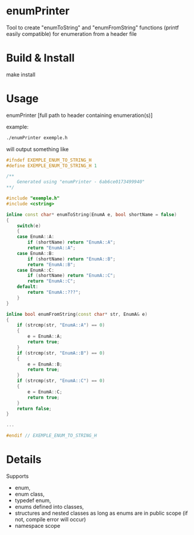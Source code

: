 # enumPrinter

Tool to create "enumToString" and "enumFromString" functions (printf easily compatible) for enumeration from a header file

# Build & Install

make install

# Usage

enumPrinter [full path to header containing enumeration(s)]

example:
``` sh
./enumPrinter exemple.h
```
will output something like
``` c++
#ifndef EXEMPLE_ENUM_TO_STRING_H
#define EXEMPLE_ENUM_TO_STRING_H 1 

/**
    Generated using "enumPrinter - 6ab6ce0173499940"
**/

#include "exemple.h"
#include <cstring>

inline const char* enumToString(EnumA e, bool shortName = false)
{
    switch(e)
    {
    case EnumA::A:
        if (shortName) return "EnumA::A";
        return "EnumA::A";
    case EnumA::B:
        if (shortName) return "EnumA::B";
        return "EnumA::B";
    case EnumA::C:
        if (shortName) return "EnumA::C";
        return "EnumA::C";
    default:
        return "EnumA::???";
    }
}

inline bool enumFromString(const char* str, EnumA& e)
{
    if (strcmp(str, "EnumA::A") == 0)
    {
        e = EnumA::A;
        return true;
    }
    if (strcmp(str, "EnumA::B") == 0)
    {
        e = EnumA::B;
        return true;
    }
    if (strcmp(str, "EnumA::C") == 0)
    {
        e = EnumA::C;
        return true;
    }
    return false;
}

...

#endif // EXEMPLE_ENUM_TO_STRING_H
```

# Details

Supports 
- enum,
- enum class,
- typedef enum,
- enums defined into classes,
- structures and nested classes as long as enums are in public scope (if not, compile error will occur)
- namespace scope